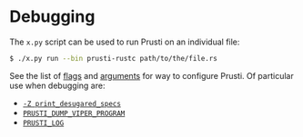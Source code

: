 # Debugging

The `x.py` script can be used to run Prusti on an individual file:

```bash
$ ./x.py run --bin prusti-rustc path/to/the/file.rs
```

See the list of [flags](../config/flags.md) and [arguments](../config/arguments.md) for way to configure Prusti. Of particular use when debugging are:

 - [`-Z print_desugared_specs`](../config/arguments.md)
 - [`PRUSTI_DUMP_VIPER_PROGRAM`](../config/flags.md#dump_viper_program)
 - [`PRUSTI_LOG`](../config/flags.md#log)
